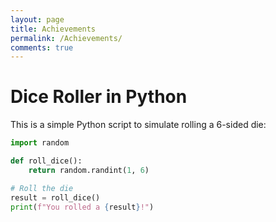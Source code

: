 ```yaml
---
layout: page
title: Achievements
permalink: /Achievements/
comments: true
---
```


# Dice Roller in Python

This is a simple Python script to simulate rolling a 6-sided die:

```python
import random

def roll_dice():
    return random.randint(1, 6)

# Roll the die
result = roll_dice()
print(f"You rolled a {result}!")



